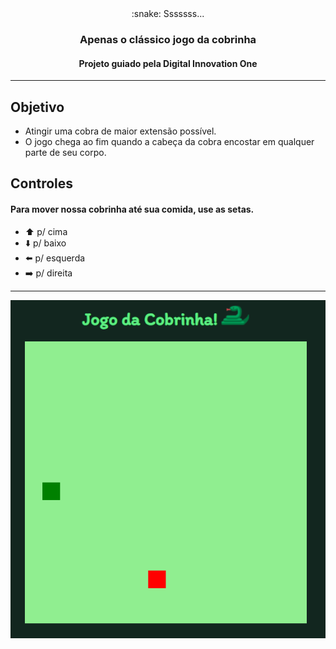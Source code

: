 <div align="center"> :snake: Sssssss... 

### Apenas o clássico jogo da cobrinha

#### Projeto guiado pela Digital Innovation One

</div>

---

## Objetivo

- Atingir uma cobra de maior extensão possível. 
- O jogo chega ao fim quando a cabeça da cobra encostar em qualquer parte de seu corpo.

## Controles

#### Para mover nossa cobrinha até sua comida, use as setas.

- :arrow_up: p/ cima
- :arrow_down: p/ baixo
- :arrow_left: p/ esquerda
- :arrow_right: p/ direita

---

<div align="center"> <img src="./img/print-game.png"> </div>

